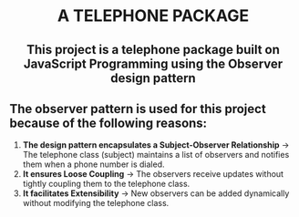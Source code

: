 <h1 align="center">A TELEPHONE PACKAGE</h1>
<h2 align="center">This project is a telephone package built on JavaScript Programming using the Observer design pattern</h2>

## The observer pattern is used for this project because of the following reasons:
<ol>
  <li><strong>The design pattern encapsulates a Subject-Observer Relationship</strong> &rarr; The telephone class (subject) maintains a list of observers and notifies them when a phone number is dialed.</li>
  <li><strong>It ensures Loose Coupling</strong> &rarr; The observers receive updates without tightly coupling them to the telephone class.</li>
  <li><strong>It facilitates Extensibility</strong> &rarr; New observers can be added dynamically without modifying the telephone class.</li>
</ol>

